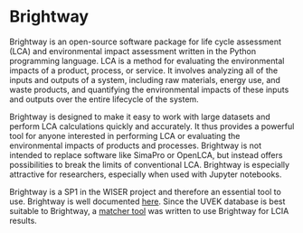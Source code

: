 # Brightway

Brightway is an open-source software package for life cycle assessment (LCA) and environmental impact assessment written in the Python programming language. LCA is a method for evaluating the environmental impacts of a product, process, or service. It involves analyzing all of the inputs and outputs of a system, including raw materials, energy use, and waste products, and quantifying the environmental impacts of these inputs and outputs over the entire lifecycle of the system.

Brightway is designed to make it easy to work with large datasets and perform LCA calculations quickly and accurately. It thus provides a powerful tool for anyone interested in performing LCA or evaluating the environmental impacts of products and processes. Brightway is not intended to replace software like SimaPro or OpenLCA, but instead offers possibilities to break the limits of conventional LCA. Brightway is especially attractive for researchers, especially when used with Jupyter notebooks.

Brightway is a SP1 in the WISER project and therefore an essential tool to use. Brightway is well documented [here](https://docs.brightway.dev/en/latest/). Since the UVEK database is best suitable to Brightway, a [matcher tool](../../tools/brightway_mapper) was written to use Brightway for LCIA results.
